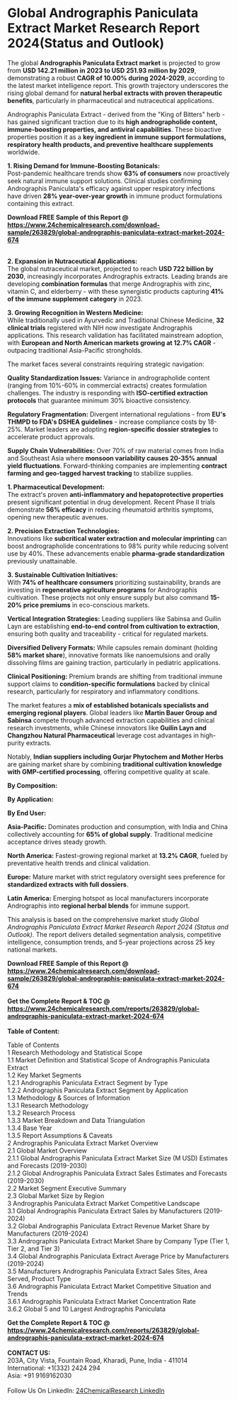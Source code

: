 <h1>Global Andrographis Paniculata Extract Market Research Report 2024(Status and Outlook)</h1><p>The global <strong>Andrographis Paniculata Extract market</strong> is projected to grow from <strong>USD 142.21 million in 2023 to USD 251.93 million by 2029</strong>, demonstrating a robust <strong>CAGR of 10.00% during 2024-2029</strong>, according to the latest market intelligence report. This growth trajectory underscores the rising global demand for <strong>natural herbal extracts with proven therapeutic benefits</strong>, particularly in pharmaceutical and nutraceutical applications.</p><p>Andrographis Paniculata Extract - derived from the "King of Bitters" herb - has gained significant traction due to its <strong>high andrographolide content, immune-boosting properties, and antiviral capabilities</strong>. These bioactive properties position it as a <strong>key ingredient in immune support formulations, respiratory health products, and preventive healthcare supplements</strong> worldwide.</p><p><strong>1. Rising Demand for Immune-Boosting Botanicals:</strong><br>
Post-pandemic healthcare trends show <strong>63% of consumers</strong> now proactively seek natural immune support solutions. Clinical studies confirming Andrographis Paniculata's efficacy against upper respiratory infections have driven <strong>28% year-over-year growth</strong> in immune product formulations containing this extract.</p><div><b>Download FREE Sample of this Report @ 
            <a href="https://www.24chemicalresearch.com/download-sample/263829/global-andrographis-paniculata-extract-market-2024-674">
            https://www.24chemicalresearch.com/download-sample/263829/global-andrographis-paniculata-extract-market-2024-674</a></b></div><br><p><strong>2. Expansion in Nutraceutical Applications:</strong><br>
The global nutraceutical market, projected to reach <strong>USD 722 billion by 2030</strong>, increasingly incorporates Andrographis extracts. Leading brands are developing <strong>combination formulas</strong> that merge Andrographis with zinc, vitamin C, and elderberry - with these synergistic products capturing <strong>41% of the immune supplement category</strong> in 2023.</p><p><strong>3. Growing Recognition in Western Medicine:</strong><br>
While traditionally used in Ayurvedic and Traditional Chinese Medicine, <strong>32 clinical trials</strong> registered with NIH now investigate Andrographis applications. This research validation has facilitated mainstream adoption, with <strong>European and North American markets growing at 12.7% CAGR</strong> - outpacing traditional Asia-Pacific strongholds.</p><p>The market faces several constraints requiring strategic navigation:</p><p><strong>Quality Standardization Issues:</strong> Variance in andrographolide content (ranging from 10%-60% in commercial extracts) creates formulation challenges. The industry is responding with <strong>ISO-certified extraction protocols</strong> that guarantee minimum 30% bioactive consistency.</p><p><strong>Regulatory Fragmentation:</strong> Divergent international regulations - from <strong>EU's THMPD to FDA's DSHEA guidelines</strong> - increase compliance costs by 18-25%. Market leaders are adopting <strong>region-specific dossier strategies</strong> to accelerate product approvals.</p><p><strong>Supply Chain Vulnerabilities:</strong> Over 70% of raw material comes from India and Southeast Asia where <strong>monsoon variability causes 20-35% annual yield fluctuations</strong>. Forward-thinking companies are implementing <strong>contract farming and geo-tagged harvest tracking</strong> to stabilize supplies.</p><p><strong>1. Pharmaceutical Development:</strong><br>
The extract's proven <strong>anti-inflammatory and hepatoprotective properties</strong> present significant potential in drug development. Recent Phase II trials demonstrate <strong>56% efficacy</strong> in reducing rheumatoid arthritis symptoms, opening new therapeutic avenues.</p><p><strong>2. Precision Extraction Technologies:</strong><br>
Innovations like <strong>subcritical water extraction and molecular imprinting</strong> can boost andrographolide concentrations to 98% purity while reducing solvent use by 40%. These advancements enable <strong>pharma-grade standardization</strong> previously unattainable.</p><p><strong>3. Sustainable Cultivation Initiatives:</strong><br>
With <strong>74% of healthcare consumers</strong> prioritizing sustainability, brands are investing in <strong>regenerative agriculture programs</strong> for Andrographis cultivation. These projects not only ensure supply but also command <strong>15-20% price premiums</strong> in eco-conscious markets.</p><p><strong>Vertical Integration Strategies:</strong> Leading suppliers like Sabinsa and Guilin Layn are establishing <strong>end-to-end control from cultivation to extraction</strong>, ensuring both quality and traceability - critical for regulated markets.</p><p><strong>Diversified Delivery Formats:</strong> While capsules remain dominant (holding <strong>58% market share</strong>), innovative formats like nanoemulsions and orally dissolving films are gaining traction, particularly in pediatric applications.</p><p><strong>Clinical Positioning:</strong> Premium brands are shifting from traditional immune support claims to <strong>condition-specific formulations</strong> backed by clinical research, particularly for respiratory and inflammatory conditions.</p><p>The market features a <strong>mix of established botanicals specialists and emerging regional players</strong>. Global leaders like <strong>Martin Bauer Group and Sabinsa</strong> compete through advanced extraction capabilities and clinical research investments, while Chinese innovators like <strong>Guilin Layn and Changzhou Natural Pharmaceutical</strong> leverage cost advantages in high-purity extracts.</p><p>Notably, <strong>Indian suppliers including Gurjar Phytochem and Mother Herbs</strong> are gaining market share by combining <strong>traditional cultivation knowledge with GMP-certified processing</strong>, offering competitive quality at scale.</p><p><strong>By Composition:</strong></p><p><strong>By Application:</strong></p><p><strong>By End User:</strong></p><p><strong>Asia-Pacific:</strong> Dominates production and consumption, with India and China collectively accounting for <strong>65% of global supply</strong>. Traditional medicine acceptance drives steady growth.</p><p><strong>North America:</strong> Fastest-growing regional market at <strong>13.2% CAGR</strong>, fueled by preventative health trends and clinical validation.</p><p><strong>Europe:</strong> Mature market with strict regulatory oversight sees preference for <strong>standardized extracts with full dossiers</strong>.</p><p><strong>Latin America:</strong> Emerging hotspot as local manufacturers incorporate Andrographis into <strong>regional herbal blends</strong> for immune support.</p><p>This analysis is based on the comprehensive market study <em>Global Andrographis Paniculata Extract Market Research Report 2024 (Status and Outlook)</em>. The report delivers detailed segmentation analysis, competitive intelligence, consumption trends, and 5-year projections across 25 key national markets.</p><div><b>Download FREE Sample of this Report @ 
            <a href="https://www.24chemicalresearch.com/download-sample/263829/global-andrographis-paniculata-extract-market-2024-674">
            https://www.24chemicalresearch.com/download-sample/263829/global-andrographis-paniculata-extract-market-2024-674</a></b></div><br><div><b>Get the Complete Report & TOC @ 
            <a href="https://www.24chemicalresearch.com/reports/263829/global-andrographis-paniculata-extract-market-2024-674">
            https://www.24chemicalresearch.com/reports/263829/global-andrographis-paniculata-extract-market-2024-674</a></b></div><br>
            <b>Table of Content:</b><p>Table of Contents<br />
1 Research Methodology and Statistical Scope<br />
1.1 Market Definition and Statistical Scope of Andrographis Paniculata Extract<br />
1.2 Key Market Segments<br />
1.2.1 Andrographis Paniculata Extract Segment by Type<br />
1.2.2 Andrographis Paniculata Extract Segment by Application<br />
1.3 Methodology & Sources of Information<br />
1.3.1 Research Methodology<br />
1.3.2 Research Process<br />
1.3.3 Market Breakdown and Data Triangulation<br />
1.3.4 Base Year<br />
1.3.5 Report Assumptions & Caveats<br />
2 Andrographis Paniculata Extract Market Overview<br />
2.1 Global Market Overview<br />
2.1.1 Global Andrographis Paniculata Extract Market Size (M USD) Estimates and Forecasts (2019-2030)<br />
2.1.2 Global Andrographis Paniculata Extract Sales Estimates and Forecasts (2019-2030)<br />
2.2 Market Segment Executive Summary<br />
2.3 Global Market Size by Region<br />
3 Andrographis Paniculata Extract Market Competitive Landscape<br />
3.1 Global Andrographis Paniculata Extract Sales by Manufacturers (2019-2024)<br />
3.2 Global Andrographis Paniculata Extract Revenue Market Share by Manufacturers (2019-2024)<br />
3.3 Andrographis Paniculata Extract Market Share by Company Type (Tier 1, Tier 2, and Tier 3)<br />
3.4 Global Andrographis Paniculata Extract Average Price by Manufacturers (2019-2024)<br />
3.5 Manufacturers Andrographis Paniculata Extract Sales Sites, Area Served, Product Type<br />
3.6 Andrographis Paniculata Extract Market Competitive Situation and Trends<br />
3.6.1 Andrographis Paniculata Extract Market Concentration Rate<br />
3.6.2 Global 5 and 10 Largest Andrographis Paniculata</p><div><b>Get the Complete Report & TOC @ 
            <a href="https://www.24chemicalresearch.com/reports/263829/global-andrographis-paniculata-extract-market-2024-674">
            https://www.24chemicalresearch.com/reports/263829/global-andrographis-paniculata-extract-market-2024-674</a></b></div><br><b>CONTACT US:</b><br>
            203A, City Vista, Fountain Road, Kharadi, Pune, India - 411014<br>
            International: +1(332) 2424 294<br>
            Asia: +91 9169162030 <br><br>
            Follow Us On LinkedIn: <a href="https://www.linkedin.com/company/24chemicalresearch/">24ChemicalResearch LinkedIn</a>